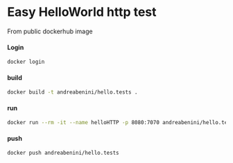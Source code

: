 # Easy HelloWorld http test
From public dockerhub image

#### Login
```sh
docker login
```
#### build
```sh
docker build -t andreabenini/hello.tests .
```
#### run
```sh
docker run --rm -it --name helloHTTP -p 8080:7070 andreabenini/hello.tests
```
#### push
```sh
docker push andreabenini/hello.tests
```
